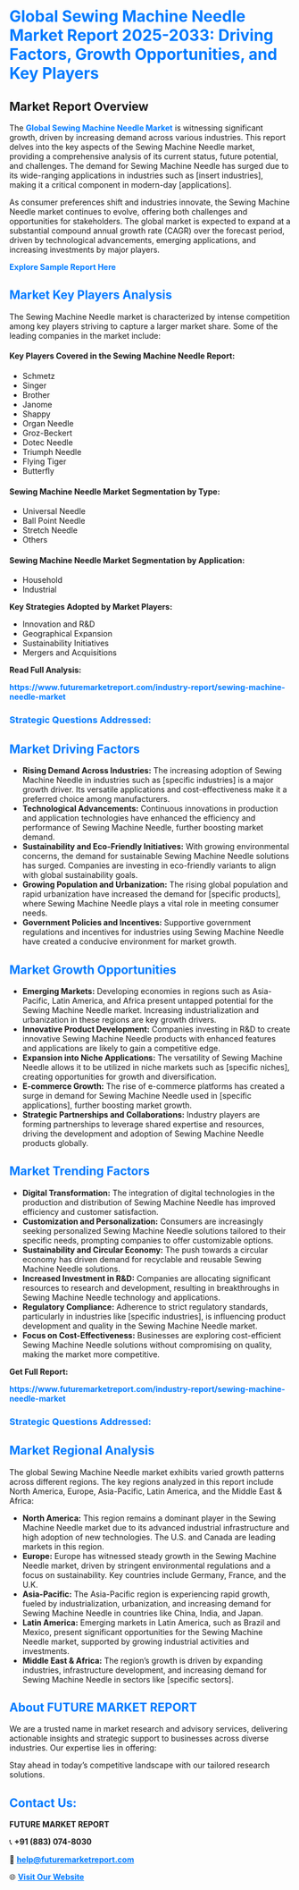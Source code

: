 <h1 style="color: #007BFF;">Global Sewing Machine Needle Market Report 2025-2033: Driving Factors, Growth Opportunities, and Key Players</h1>

<section id="overview">
<h2>Market Report Overview</h2>
<p>The <a href="https://www.futuremarketreport.com/industry-report/sewing-machine-needle-market" style="color: #007BFF; text-decoration: none;"><strong>Global Sewing Machine Needle Market</strong></a> is witnessing significant growth, driven by increasing demand across various industries. This report delves into the key aspects of the Sewing Machine Needle market, providing a comprehensive analysis of its current status, future potential, and challenges. The demand for Sewing Machine Needle has surged due to its wide-ranging applications in industries such as [insert industries], making it a critical component in modern-day [applications].</p>
<p>As consumer preferences shift and industries innovate, the Sewing Machine Needle market continues to evolve, offering both challenges and opportunities for stakeholders. The global market is expected to expand at a substantial compound annual growth rate (CAGR) over the forecast period, driven by technological advancements, emerging applications, and increasing investments by major players.</p>
</section>

<section id="overview">
<p><a href="https://www.futuremarketreport.com/request-sample/reportId=53418" style="color: #007BFF; text-decoration: none;"><strong>Explore Sample Report Here</strong></a></p>
</section>

<section id="key-players">
<h2 style="color: #007BFF;">Market Key Players Analysis</h2>
<p>The Sewing Machine Needle market is characterized by intense competition among key players striving to capture a larger market share. Some of the leading companies in the market include:</p>
<h4>Key Players Covered in the Sewing Machine Needle Report:</h4>
<ul><li>Schmetz</li><li>Singer</li><li>Brother</li><li>Janome</li><li>Shappy</li><li>Organ Needle</li><li>Groz-Beckert</li><li>Dotec Needle</li><li>Triumph Needle</li><li>Flying Tiger</li><li>Butterfly</li></ul>
<h4>Sewing Machine Needle Market Segmentation by Type:</h4>
<ul><li>Universal Needle</li><li>Ball Point Needle</li><li>Stretch Needle</li><li>Others</li></ul>

<h4>Sewing Machine Needle Market Segmentation by Application:</h4>
<ul><li>Household</li><li>Industrial</li></ul>
<p><strong>Key Strategies Adopted by Market Players:</strong></p>
<ul>
<li>Innovation and R&D</li>
<li>Geographical Expansion</li>
<li>Sustainability Initiatives</li>
<li>Mergers and Acquisitions</li>
</ul>
</section>

<section>
<p><strong>Read Full Analysis: </strong></p><a href="https://www.futuremarketreport.com/industry-report/sewing-machine-needle-market" style="color: #007BFF; text-decoration: none;"><strong>https://www.futuremarketreport.com/industry-report/sewing-machine-needle-market</strong></a>
<h3 style="color: #007BFF;">Strategic Questions Addressed:</h3>
</section>

<section id="driving-factors">
<h2 style="color: #007BFF;">Market Driving Factors</h2>
<ul>
<li><strong>Rising Demand Across Industries:</strong> The increasing adoption of Sewing Machine Needle in industries such as [specific industries] is a major growth driver. Its versatile applications and cost-effectiveness make it a preferred choice among manufacturers.</li>
<li><strong>Technological Advancements:</strong> Continuous innovations in production and application technologies have enhanced the efficiency and performance of Sewing Machine Needle, further boosting market demand.</li>
<li><strong>Sustainability and Eco-Friendly Initiatives:</strong> With growing environmental concerns, the demand for sustainable Sewing Machine Needle solutions has surged. Companies are investing in eco-friendly variants to align with global sustainability goals.</li>
<li><strong>Growing Population and Urbanization:</strong> The rising global population and rapid urbanization have increased the demand for [specific products], where Sewing Machine Needle plays a vital role in meeting consumer needs.</li>
<li><strong>Government Policies and Incentives:</strong> Supportive government regulations and incentives for industries using Sewing Machine Needle have created a conducive environment for market growth.</li>
</ul>
</section>

<section id="growth-opportunities">
<h2 style="color: #007BFF;">Market Growth Opportunities</h2>
<ul>
<li><strong>Emerging Markets:</strong> Developing economies in regions such as Asia-Pacific, Latin America, and Africa present untapped potential for the Sewing Machine Needle market. Increasing industrialization and urbanization in these regions are key growth drivers.</li>
<li><strong>Innovative Product Development:</strong> Companies investing in R&D to create innovative Sewing Machine Needle products with enhanced features and applications are likely to gain a competitive edge.</li>
<li><strong>Expansion into Niche Applications:</strong> The versatility of Sewing Machine Needle allows it to be utilized in niche markets such as [specific niches], creating opportunities for growth and diversification.</li>
<li><strong>E-commerce Growth:</strong> The rise of e-commerce platforms has created a surge in demand for Sewing Machine Needle used in [specific applications], further boosting market growth.</li>
<li><strong>Strategic Partnerships and Collaborations:</strong> Industry players are forming partnerships to leverage shared expertise and resources, driving the development and adoption of Sewing Machine Needle products globally.</li>
</ul>
</section>

<section id="trending-factors">
<h2 style="color: #007BFF;">Market Trending Factors</h2>
<ul>
<li><strong>Digital Transformation:</strong> The integration of digital technologies in the production and distribution of Sewing Machine Needle has improved efficiency and customer satisfaction.</li>
<li><strong>Customization and Personalization:</strong> Consumers are increasingly seeking personalized Sewing Machine Needle solutions tailored to their specific needs, prompting companies to offer customizable options.</li>
<li><strong>Sustainability and Circular Economy:</strong> The push towards a circular economy has driven demand for recyclable and reusable Sewing Machine Needle solutions.</li>
<li><strong>Increased Investment in R&D:</strong> Companies are allocating significant resources to research and development, resulting in breakthroughs in Sewing Machine Needle technology and applications.</li>
<li><strong>Regulatory Compliance:</strong> Adherence to strict regulatory standards, particularly in industries like [specific industries], is influencing product development and quality in the Sewing Machine Needle market.</li>
<li><strong>Focus on Cost-Effectiveness:</strong> Businesses are exploring cost-efficient Sewing Machine Needle solutions without compromising on quality, making the market more competitive.</li>
</ul>
</section>

<section>
<p><strong>Get Full Report: </strong></p><a href="https://www.futuremarketreport.com/industry-report/sewing-machine-needle-market" style="color: #007BFF; text-decoration: none;"><strong>https://www.futuremarketreport.com/industry-report/sewing-machine-needle-market</strong></a>
<h3 style="color: #007BFF;">Strategic Questions Addressed:</h3>
</section>


<section id="regional-analysis">
<h2 style="color: #007BFF;">Market Regional Analysis</h2>
<p>The global Sewing Machine Needle market exhibits varied growth patterns across different regions. The key regions analyzed in this report include North America, Europe, Asia-Pacific, Latin America, and the Middle East & Africa:</p>
<ul>
<li><strong>North America:</strong> This region remains a dominant player in the Sewing Machine Needle market due to its advanced industrial infrastructure and high adoption of new technologies. The U.S. and Canada are leading markets in this region.</li>
<li><strong>Europe:</strong> Europe has witnessed steady growth in the Sewing Machine Needle market, driven by stringent environmental regulations and a focus on sustainability. Key countries include Germany, France, and the U.K.</li>
<li><strong>Asia-Pacific:</strong> The Asia-Pacific region is experiencing rapid growth, fueled by industrialization, urbanization, and increasing demand for Sewing Machine Needle in countries like China, India, and Japan.</li>
<li><strong>Latin America:</strong> Emerging markets in Latin America, such as Brazil and Mexico, present significant opportunities for the Sewing Machine Needle market, supported by growing industrial activities and investments.</li>
<li><strong>Middle East & Africa:</strong> The region’s growth is driven by expanding industries, infrastructure development, and increasing demand for Sewing Machine Needle in sectors like [specific sectors].</li>
</ul>
</section>

<footer>
<h2 style="color: #007BFF;">About FUTURE MARKET REPORT</h2>
<p>We are a trusted name in market research and advisory services, delivering actionable insights and strategic support to businesses across diverse industries. Our expertise lies in offering:</p>

<p>Stay ahead in today’s competitive landscape with our tailored research solutions.</p>

<h2 style="color: #007BFF;">Contact Us:</h2>
<p><strong>FUTURE MARKET REPORT</strong></p>
<p>📞 <strong>+91 (883) 074-8030</strong></p>
<p>📧 <strong><a href="mailto:help@futuremarketreport.com" style="color: #007BFF;">help@futuremarketreport.com</a></strong></p>
<p>🌐 <strong><a href="https://www.futuremarketreport.com/" style="color: #007BFF;">Visit Our Website</a></strong></p>
</footer>